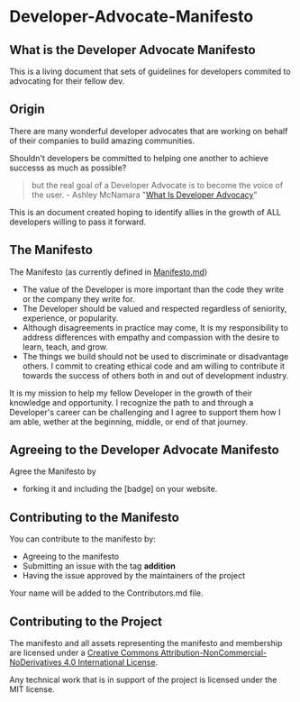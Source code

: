 # Developer-Advocate-Manifesto
## What is the Developer Advocate Manifesto
This is a living document that sets of guidelines for developers commited to advocating for their fellow dev.

## Origin
There are many wonderful developer advocates that are working on behalf of their companies to build amazing communities. 

Shouldn't developers be committed to helping one another to achieve successs as much as possible?

> but the real goal of a Developer Advocate is to become the voice of the user. - Ashley McNamara "[What Is Developer Advocacy](https://medium.com/@ashleymcnamara/what-is-developer-advocacy-3a92442b627c)"

This is an document created hoping to identify allies in the growth of ALL developers willing to pass it forward. 

## The Manifesto
The Manifesto (as currently defined in [Manifesto.md](https://github.com/kjaymiller/Developer-Advocate-Manifesto/blob/master/Manifesto.md))

* The value of the Developer is more important than the code they write or the company they write for.
* The Developer should be valued and respected regardless of seniority, experience, or popularity.
* Although disagreements in practice may come, It is my responsibility to address differences with empathy and compassion with the desire to learn, teach, and grow.
* The things we build should not be used to discriminate or disadvantage others. I commit to creating ethical code and am willing to contribute it towards the success of others both in and out of development industry.

It is my mission to help my fellow Developer in the growth of their knowledge and opportunity. I recognize the path to and through a Developer's career can be challenging and I agree to support them how I am able, wether at the beginning, middle, or end of that journey.

## Agreeing to the Developer Advocate Manifesto
Agree the Manifesto by
 - forking it and including the [badge] on your website.

## Contributing to the Manifesto
You can contribute to the manifesto by:
- Agreeing to the manifesto
- Submitting an issue with the tag **addition**
- Having the issue approved by the maintainers of the project

Your name will be added to the Contributors.md file.

## Contributing to the Project
The manifesto and all assets representing the manifesto and membership are licensed under a <a rel="license" href="http://creativecommons.org/licenses/by-nc-nd/4.0/">Creative Commons Attribution-NonCommercial-NoDerivatives 4.0 International License</a>.

Any technical work that is in support of the project is licensed under the MIT license.
